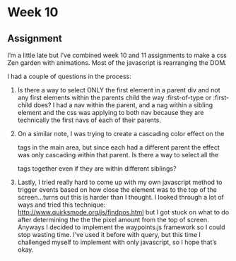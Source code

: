 # Week 10

## Assignment

I’m a little late but I’ve combined week 10 and 11 assignments to make a css Zen garden with animations. Most of the javascript is rearranging the DOM.

I had a couple of questions in the process:

1. Is there a way to select ONLY the first element in a parent div and not any first elements within the parents child the way :first-of-type or :first-child does? I had a nav within the parent, and a nag within a sibling element and the css was applying to both nav because they are technically the first navs of each of their parents. 

2. On a similar note, I was trying to create a cascading color effect on the <p> tags in the main area, but since each had a different parent the effect was only cascading within that parent. Is there a way to select all the <p> tags together even if they are within different siblings? 

3. Lastly, I tried really hard to come up with my own javascript method to trigger events based on how close the element was to the top of the screen…turns out this is harder than I thought. I looked through a lot of ways and tried this technique: http://www.quirksmode.org/js/findpos.html but I got stuck on what to do after determining the the the pixel amount from the top of screen. Anyways I decided to implement the waypoints.js framework so I could stop wasting time. I’ve used it before with query, but this time I challenged myself to implement with only javascript, so I hope that’s okay. 

